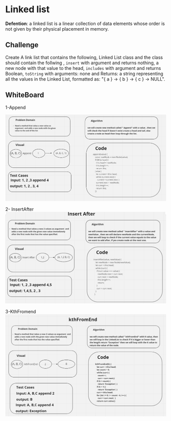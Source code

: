 # Linked list <br>

**Defention**: a linked list is a linear collection of data elements whose order is not given by their physical placement in memory. <br>

## Challenge <br>

Create A link list that contains the following, Linked List class and the class should contain the follwing , ```insert``` with argument and returns nothing, a new node with that value to the head, ```includes``` with argument and returns Boolean,  `toString` with arguments: none and Returns: a string representing all the values in the Linked List, formatted as: "{ a } -> { b } -> { c } -> NULL". 



## WhiteBoard

1-Append 

![Append](./imges-WhiteBoard/append.png) <br>

2- InsertAfter <br>
![InsertAfter](./imges-WhiteBoard/insertafter.png) <br>

3-KthFromend <br>
![KthFromend](./imges-WhiteBoard/kthfromend.png)
